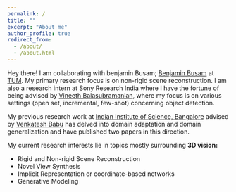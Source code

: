 ```yaml
---
permalink: /
title: ""
excerpt: "About me"
author_profile: true
redirect_from: 
  - /about/
  - /about.html
---
```


Hey there! I am collaborating with <a href="https://www.cs.cit.tum.de/camp/members/benjamin-busam/" style="text-decoration:none;">benjamin Busam</a>; [Benjamin Busam](https://www.cs.cit.tum.de/camp/members/benjamin-busam/) at [TUM](https://www.cs.cit.tum.de/camp/start/). My primary research focus is on non-rigid scene reconstruction. I am also a research intern at Sony Research India where I have the fortune of being advised by [Vineeth Balasubramanian](https://people.iith.ac.in/vineethnb/), where my focus is on various settings (open set, incremental, few-shot) concerning object detection. 

My previous research work at [Indian Institute of Science, Bangalore](https://iisc.ac.in/) advised by [Venkatesh Babu](http://cds.iisc.ac.in/faculty/venky/) has delved into domain adaptation and domain generalization and have published two papers in this direction. 

My current research interests lie in topics mostly surrounding **3D vision:**
* Rigid and Non-rigid Scene Reconstruction
* Novel View Synthesis
* Implicit Representation or coordinate-based networks
* Generative Modeling
